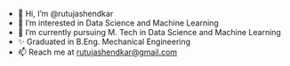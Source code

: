 - 👋 Hi, I’m @rutujashendkar
- 👀 I’m interested in Data Science and Machine Learning
- 🌱 I’m currently pursuing M. Tech in Data Science and Machine Learning
- ✨ Graduated in B.Eng. Mechanical Engineering
- 📫 Reach me at rutujashendkar@gmail.com
